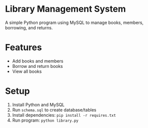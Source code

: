 # Library Management System

A simple Python program using MySQL to manage books, members, borrowing, and returns.

# Features
- Add books and members
- Borrow and return books
- View all books

# Setup
1. Install Python and MySQL
2. Run `schema.sql` to create database/tables
3. Install dependencies: `pip install -r requires.txt`
4. Run program: `python library.py`
